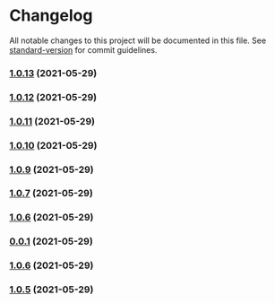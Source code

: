 # Changelog

All notable changes to this project will be documented in this file. See [standard-version](https://github.com/conventional-changelog/standard-version) for commit guidelines.

### [1.0.13](https://github.com/kostyachuma/mask-icon/compare/v1.0.12...v1.0.13) (2021-05-29)

### [1.0.12](https://github.com/kostyachuma/mask-icon/compare/v1.0.11...v1.0.12) (2021-05-29)

### [1.0.11](https://github.com/kostyachuma/mask-icon/compare/v1.0.10...v1.0.11) (2021-05-29)

### [1.0.10](https://github.com/kostyachuma/mask-icon/compare/v0.0.1...v1.0.10) (2021-05-29)

### [1.0.9](https://github.com/kostyachuma/mask-icon/compare/v0.0.1...v1.0.9) (2021-05-29)

### [1.0.7](https://github.com/kostyachuma/mask-icon/compare/v0.0.1...v1.0.7) (2021-05-29)

### [1.0.6](https://github.com/kostyachuma/mask-icon/compare/v0.0.1...v1.0.6) (2021-05-29)

### [0.0.1](https://github.com/kostyachuma/mask-icon/compare/v1.0.9...v0.0.1) (2021-05-29)

### [1.0.6](https://github.com/kostyachuma/mask-icon/compare/v1.0.9...v1.0.6) (2021-05-29)

### [1.0.5](https://github.com/kostyachuma/mask-icon/compare/v1.0.9...v1.0.5) (2021-05-29)
